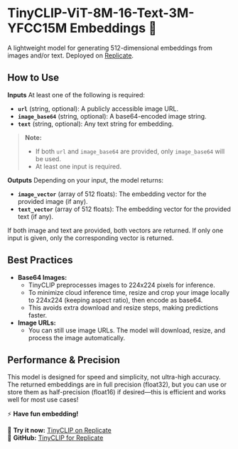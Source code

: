 # TinyCLIP-ViT-8M-16-Text-3M-YFCC15M Embeddings 🚀

A lightweight model for generating 512-dimensional embeddings from images and/or text.
Deployed on [Replicate](https://replicate.com/negu63/tinyclip).

## How to Use

**Inputs**
At least one of the following is required:

- **`url`** (string, optional): A publicly accessible image URL.
- **`image_base64`** (string, optional): A base64-encoded image string.
- **`text`** (string, optional): Any text string for embedding.

> **Note:**
> - If both `url` and `image_base64` are provided, only `image_base64` will be used.
> - At least one input is required.

**Outputs**
Depending on your input, the model returns:

- **`image_vector`** (array of 512 floats): The embedding vector for the provided image (if any).
- **`text_vector`** (array of 512 floats): The embedding vector for the provided text (if any).

If both image and text are provided, both vectors are returned.
If only one input is given, only the corresponding vector is returned.

## Best Practices

- **Base64 Images:**
    - TinyCLIP preprocesses images to 224x224 pixels for inference.
    - To minimize cloud inference time, resize and crop your image locally to 224x224 (keeping aspect ratio), then encode as base64.
    - This avoids extra download and resize steps, making predictions faster.
- **Image URLs:**
    - You can still use image URLs. The model will download, resize, and process the image automatically.


## Performance \& Precision

This model is designed for speed and simplicity, not ultra-high accuracy.
The returned embeddings are in full precision (float32), but you can use or store them as half-precision (float16) if desired—this is efficient and works well for most use cases!

⚡ **Have fun embedding!**

🚀 **Try it now:** [TinyCLIP on Replicate](https://replicate.com/negu63/tinyclip)  
🔗 **GitHub:** [TinyCLIP for Replicate](https://github.com/negu63/tinyclip)
